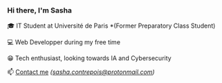 ### Hi there, I'm Sasha

🎓 IT Student at Université de Paris *(Former Preparatory Class Student)

💻 Web Developper during my free time

😁 Tech enthusiast, looking towards IA and Cybersecurity

📫 [Contact me](mailto:sasha.contrepois@protonmail.com) *(sasha.contrepois@protonmail.com)*
